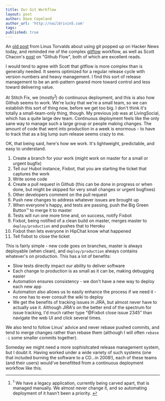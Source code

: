 ```yaml
---
title: Our Git Workflow
layout: post
author: Dave Copeland
author_url: 'http://naildrivin5.com'
tags:
published: true
---
```


An [old post][linus] from Linus Torvalds about using git popped up on Hacker News today, and reminded me of the complex [gitflow][gitflow] workflow, as
well as Scott Chacon's [post][githubflow] on "Github Flow", both of which are excellent reads.

I would tend to agree with Scott that gitflow is more complex than is generally needed.  It seems optimized for a regular release cycle with version
numbers and heavy management.  I find this sort of release management to be an anti-pattern geared more toward control and less toward delivering value.

<a name="return_1"></a>
At Stitch Fix, we (mostly<sup><a href="#1">1</a></sup>) do continuous deployment, and this is also how Github seems to work.  We're lucky that we're a small team, so we can establish
this sort of thing now, before we get too big.  I don't think it's totally a small-team-only thing, though.  My previous job was at LivingSocial, which
has a quite large dev team.  Continuous deployment feels like the only sane way to manage such a large group or people making changes.  The amount of code
that went into production in a week is enormous - to have to track that as a big lump sum release seems crazy to me.

OK, that being said, here's how we work.  It's lightweight, predictable, and easy to understand.

1. Create a branch for your work (might work on master for a small or urgent bugfix)
2. Tell our Hubot instance, Fixbot, that you are starting the ticket that captures the work
3. Write some code
4. Create a pull request in Github (this can be done in progress or when done, but might be skipped for very small changes or urgent bugfixes)
5. Other developers comment on the pull request
6. Push new changes to address whatever issues are brought up
7. When everyone's happy, and tests are passing, push the Big Green Button™ to merge it to master
8. Tests will run one more time and, on success, notify Fixbot
9. Fixbot, being notified of a clean build on master, merges master to `deploy/production` and pushes that to Heroku
10. Fixbot then lets everyone in HipChat know what happened
11. Tell fixbot to close the ticket

This is fairly simple - new code goes on branches, master is always deployable (when clean), and `deploy/production` always contains whatever's on
production.   This has a lot of benefits:

* Slow tests directly impact our ability to deliver software
* Each change to production is as small as it can be, making debugging easier
* Automation ensures consistency - we don't have a new way to deploy each new app
* Automation also allows us to easily enhance the process if we need it - no one has to ever consult the wiki to deploy
* We get the benefits of tracking issues in JIRA, but almost never have to actually use it.  Although JIRA's on the better end of the spectrum for issue tracking, I'd much rather type "@Fixbot close issue 2345" than navigate the web UI and click several times.

We also tend to follow Linus' advice and never rebase pushed commits, and tend to merge changes rather than rebase them (although I will often `rebase -i`
some smaller commits together).

Someday we might need a more sophisitcated release management system, but I doubt it.  Having worked under a wide variety of such systems (one that
included burning the software to a CD…in 2008!), each of these teams (and their users) would've benefitted from a continuous deployment workflow like
this.

---

<footer class="footnotes">
  <ol>
  <li>
  <a name="1"></a>
  <sup>1</sup> We have a legacy application, currently being carved apart, that is managed manually.  We almost never change it, and so automating deployment of it hasn't been a priority. <a href="#return_1">↩</a>
  </li>
  </ol>
</footer>

[linus]: http://www.mail-archive.com/dri-devel@lists.sourceforge.net/msg39091.html
[gitflow]: http://nvie.com/posts/a-successful-git-branching-model/
[githubflow]: http://scottchacon.com/2011/08/31/github-flow.html
